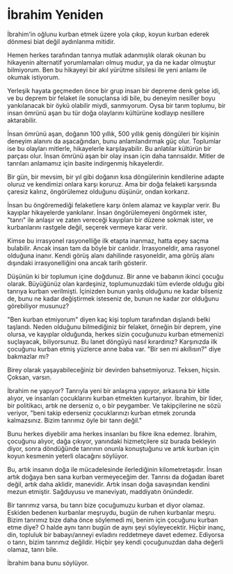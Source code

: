 # İbrahim Yeniden

İbrahim'in oğlunu kurban etmek üzere yola çıkıp, koyun kurban ederek dönmesi
biat değil aydınlanma mitidir.

Hemen herkes tarafından tanrıya mutlak adanmışlık olarak okunan bu hikayenin
alternatif yorumlamaları olmuş mudur, ya da ne kadar olmuştur bilmiyorum. Ben bu
hikayeyi bir akıl yürütme silsilesi ile yeni anlamı ile okumak istiyorum.

Yerleşik hayata geçmeden önce bir grup insan bir depreme denk gelse idi, ve bu
deprem bir felaket ile sonuçlansa idi bile, bu deneyim nesiller boyu
yankılanacak bir öykü olabilir miydi, sanmıyorum. Oysa bir tarım toplumu, bir
insan ömrünü aşan bu tür doğa olaylarını kültürüne kodlayıp nesillere
aktarabilir.

İnsan ömrünü aşan, doğanın 100 yıllık, 500 yıllık geniş döngüleri bir kişinin
deneyim alanını da aşacağından, bunu anlamlandırmak güç olur. Toplumlar ise bu
olayları mitlerle, hikayelerle karşılayabilir. Bu anlatılar kültürün bir parçası
olur. İnsan ömrünü aşan bir olay insan için daha tanrısaldır. Mitler de
tanrıları anlamamız için basite indirgenmiş hikayelerdir.

Bir gün, bir mevsim, bir yıl gibi doğanın kısa döngülerinin kendilerine adapte
oluruz ve kendimizi onlara karşı koruruz. Ama bir doğa felaketi karşısında
çaresiz kalırız, öngörülemez olduğunu düşünür, ondan korkarız.

İnsan bu öngöremediği felaketlere karşı önlem alamaz ve kayıplar verir. Bu
kayıplar hikayelerde yankılanır. İnsan öngörülemeyeni öngörmek ister, "tanrı"
ile anlaşır ve zaten vereceği kayıpları bir düzene sokmak ister, ve kurbanlarını
rastgele değil, seçerek vermeye karar verir.

Kimse bu irrasyonel rasyonelliğe ilk etapta inanmaz, hatta epey saçma bulabilir.
Ancak insan tam da böyle bir canlıdır. İrrasyoneldir, ama rasyonel olduğuna
inanır. Kendi görüş alanı dahilinde rasyoneldir, ama görüş alanı dışındaki
irrasyonelliğini ona ancak tarih gösterir.

Düşünün ki bir toplumun içine doğdunuz. Bir anne ve babanın ikinci çocuğu
olarak. Büyüğünüz olan kardeşiniz, toplumunuzdaki tüm evlerde olduğu gibi
tanrıya kurban verilmişti. İçinizden bunun yanlış olduğunu ne kadar bilseniz de,
bunu ne kadar değiştirmek isteseniz de, bunun ne kadar zor olduğunu görebiliyor
musunuz?

"Ben kurban etmiyorum" diyen kaç kişi toplum tarafından dışlandı belki taşlandı.
Neden olduğunu bilmediğiniz bir felaket, örneğin bir deprem, yine olursa, ve
kayıplar olduğunda, herkes sizin çocuğunuzu kurban etmemenizi suçlayacak,
biliyorsunuz. Bu lanet döngüyü nasıl kırardınız? Karşınızda ilk çocuğunu kurban
etmiş yüzlerce anne baba var. "Bir sen mi akıllısın?" diye bakmazlar mı?

Birey olarak yaşayabileceğiniz bir devirden bahsetmiyoruz. Teksen, hiçsin.
Çoksan, varsın.

İbrahim ne yapıyor? Tanrıyla yeni bir anlaşma yapıyor, arkasına bir kitle
alıyor, ve insanları çocuklarını kurban etmekten kurtarıyor. İbrahim, bir lider,
bir politikacı, artık ne derseniz o, o bir peygamber. Ve takipçilerine ne sözü
veriyor, "beni takip ederseniz çocuklarınızı kurban etmek zorunda kalmazsınız.
Bizim tanrımız öyle bir tanrı değil."

Bunu herkes diyebilir ama herkes insanları bu fikre ikna edemez. İbrahim,
çocuğunu alıyor, dağa çıkıyor, yanındaki hizmetçilere siz burada bekleyin diyor,
sonra döndüğünde tanrının onunla konuştuğunu ve artık kurban için koyun kesmenin
yeterli olacağını söylüyor.

Bu, artık insanın doğa ile mücadelesinde ilerlediğinin kilometretaşıdır. İnsan
artık doğaya ben sana kurban vermeyeceğim der. Tanrısı da doğadan ibaret değil,
artık daha aklidir, manevidir. Artık insan doğa savaşından kendini mezun
etmiştir. Sağduyusu ve maneviyatı, maddiyatın önündedir.

Bir tanrımız varsa, bu tanrı bize çocuğumuzu kurban et diyor olamaz. Eskiden
bedenen kurbanlar meşruydu, bugün de ruhen kurbanlar meşru. Bizim tanrımız bize
daha önce söylemedi mi, benim için çocuğunu kurban etme diye? O halde aynı tanrı
bugün de aynı şeyi söyleyecektir. Hiçbir inanç, din, topluluk bir babayı/anneyi
evladını reddetmeye davet edemez. Ediyorsa o tanrı, bizim tanrımız değildir.
Hiçbir şey kendi çocuğunuzdan daha değerli olamaz, tanrı bile.

İbrahim bana bunu söylüyor.

